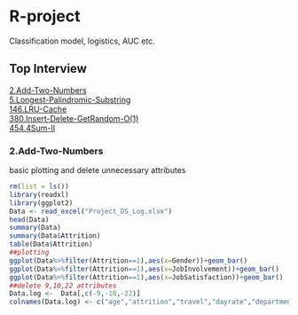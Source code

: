 # R-project
Classification model, logistics, AUC etc.
## Top Interview
[2.Add-Two-Numbers](#2add-two-numbers)  
[5.Longest-Palindromic-Substring](#5longest-palindromic-substring)  
[146.LRU-Cache](#146lru-cache)  
[380.Insert-Delete-GetRandom-O(1)](#380insert-delete-getrandom-o1)  
[454.4Sum-II](#4544sum-ii)  
### 2.Add-Two-Numbers
basic plotting and delete unnecessary attributes
```R
rm(list = ls())
library(readxl)
library(ggplot2)
Data <- read_excel("Project_DS_Log.xlsx")
head(Data)
summary(Data)  
summary(Data$Attrition)   
table(Data$Attrition) 
##plotting
ggplot(Data%>%filter(Attrition==1),aes(x=Gender))+geom_bar()
ggplot(Data%>%filter(Attrition==1),aes(x=JobInvolvement))+geom_bar()
ggplot(Data%>%filter(Attrition==1),aes(x=JobSatisfaction))+geom_bar()
##delete 9,10,22 attributes
Data.log <-  Data[,c(-9,-10,-22)]
colnames(Data.log) <- c("age","attrition","travel","dayrate","department","distance","education","edu_field","env_sta","gender","hour_rate","involvement","level","role","job_sta","mar_sta","month_inc","month_rate","no_companiesworked","overtime","percentsalhike","performance","relation_sta","standhours","stocklevel","years","training","worklifebalance","year_employeed","year_inrole","year_sinceprom","year_withcurmang")
```

